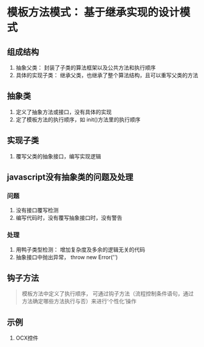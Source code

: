 # 模板方法模式： 基于继承实现的设计模式

## 组成结构
  1. 抽象父类： 封装了子类的算法框架以及公共方法和执行顺序
  2. 具体的实现子类： 继承父类，也继承了整个算法结构，且可以重写父类的方法

## 抽象类
  1. 定义了抽象方法或接口，没有具体的实现
  2. 定了模板方法的执行顺序，如 init()方法里的执行顺序

## 实现子类
  1. 覆写父类的抽象接口，编写实现逻辑

## javascript没有抽象类的问题及处理  

### 问题
  1. 没有接口覆写检测
  2. 编写代码时，没有覆写抽象接口时，没有警告

### 处理
  1. 用鸭子类型检测： 增加复杂度及多余的逻辑无关的代码
  2. 抽象接口中抛出异常， throw new Error('')

## 钩子方法
  > 模板方法中定义了执行顺序， 可通过钩子方法（流程控制条件语句，通过方法确定哪些方法执行与否）来进行‘个性化’操作

## 示例
  1. OCX控件